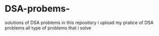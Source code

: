 # DSA-probems-
solutions of DSA problems
in this repository i upload my pratice of DSA problems all type of problems that i solve 
